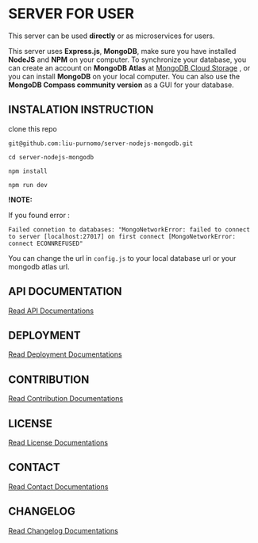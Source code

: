 # SERVER FOR USER

This server can be used **directly** or as microservices for users.

This server uses **Express.js**, **MongoDB**, make sure you have installed **NodeJS** and **NPM** on your computer. To synchronize your database, you can create an account on **MongoDB Atlas** at [MongoDB Cloud Storage](https://www.mongodb.com/atlas/database) , or you can install **MongoDB** on your local computer. You can also use the **MongoDB Compass community version** as a GUI for your database.

## INSTALATION INSTRUCTION

clone this repo

`git@github.com:liu-purnomo/server-nodejs-mongodb.git`

`cd server-nodejs-mongodb`

`npm install`

`npm run dev`

**!NOTE:**

If you found error :

`Failed connetion to databases: "MongoNetworkError: failed to connect to server [localhost:27017] on first connect [MongoNetworkError: connect ECONNREFUSED"`

You can change the url in `config.js` to your local database url or your mongodb atlas url.

## API DOCUMENTATION

[Read API Documentations](documentation/README.md)

## DEPLOYMENT

[Read Deployment Documentations](deployment/README.md)

## CONTRIBUTION

[Read Contribution Documentations](contribution/README.md)

## LICENSE

[Read License Documentations](license/README.md)

## CONTACT

[Read Contact Documentations](contact/README.md)

## CHANGELOG

[Read Changelog Documentations](changelog/README.md)
